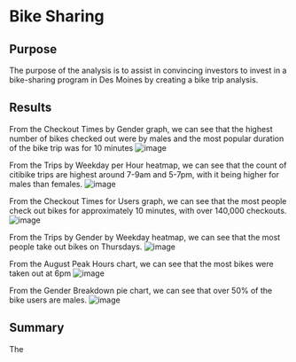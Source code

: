 # Bike Sharing

## Purpose
The purpose of the analysis is to assist in convincing investors to invest in a bike-sharing program in Des Moines by creating a bike trip analysis.

## Results

From the Checkout Times by Gender graph, we can see that the highest number of bikes checked out were by males and the most popular duration of the bike trip was for 10 minutes
![image](https://user-images.githubusercontent.com/108503112/208210287-7a839abc-7ae6-47b9-9d09-235ad0677859.png)

From the Trips by Weekday per Hour heatmap, we can see that the count of citibike trips are highest around 7-9am and 5-7pm, with it being higher for males than females.
![image](https://user-images.githubusercontent.com/108503112/208211098-27f3975d-31e8-4dd4-ad18-38bb65b328b3.png)

From the Checkout Times for Users graph, we can see that the most people check out bikes for approximately 10 minutes, with over 140,000 checkouts.
![image](https://user-images.githubusercontent.com/108503112/208211580-4b325876-f0ab-4b3a-ad4b-88a21e7ec743.png)

From the Trips by Gender by Weekday heatmap, we can see that the most people take out bikes on Thursdays.
![image](https://user-images.githubusercontent.com/108503112/208212426-89e51eed-5887-440c-aeca-c36d44d1983c.png)

From the August Peak Hours chart, we can see that the most bikes were taken out at 6pm
![image](https://user-images.githubusercontent.com/108503112/208213210-9cf40b41-314f-4dc5-adea-317fe5c9caec.png)

From the Gender Breakdown pie chart, we can see that over 50% of the bike users are males.
![image](https://user-images.githubusercontent.com/108503112/208214457-9488dd4b-99e5-4b22-95cd-81de736c117a.png)

## Summary

The
